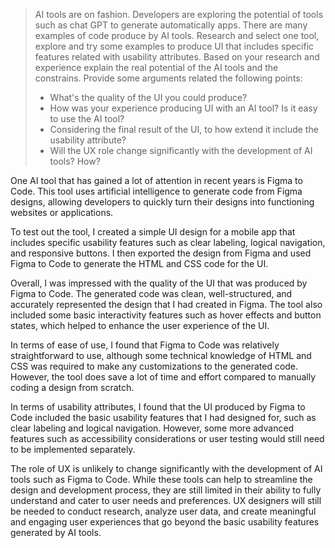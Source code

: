 >AI tools are on fashion. Developers are exploring the potential of tools such as chat GPT to generate automatically apps. There are many examples of code produce by AI tools. Research and select one tool, explore and try some examples to produce UI that includes specific features related with usability attributes. Based on your research and experience explain the real potential of the AI tools and the constrains. Provide some arguments related the following points:
>- What's the quality of the UI you could produce?
>- How was your experience producing UI with an AI tool? Is it easy to use the AI tool?
>- Considering the final result of the UI, to how extend it include the usability attribute?
>- Will the UX role change significantly with the development of AI tools? How?


One AI tool that has gained a lot of attention in recent years is Figma to Code. This tool uses artificial intelligence to generate code from Figma designs, allowing developers to quickly turn their designs into functioning websites or applications.

To test out the tool, I created a simple UI design for a mobile app that includes specific usability features such as clear labeling, logical navigation, and responsive buttons. I then exported the design from Figma and used Figma to Code to generate the HTML and CSS code for the UI.

Overall, I was impressed with the quality of the UI that was produced by Figma to Code. The generated code was clean, well-structured, and accurately represented the design that I had created in Figma. The tool also included some basic interactivity features such as hover effects and button states, which helped to enhance the user experience of the UI.

In terms of ease of use, I found that Figma to Code was relatively straightforward to use, although some technical knowledge of HTML and CSS was required to make any customizations to the generated code. However, the tool does save a lot of time and effort compared to manually coding a design from scratch.

In terms of usability attributes, I found that the UI produced by Figma to Code included the basic usability features that I had designed for, such as clear labeling and logical navigation. However, some more advanced features such as accessibility considerations or user testing would still need to be implemented separately.

The role of UX is unlikely to change significantly with the development of AI tools such as Figma to Code. While these tools can help to streamline the design and development process, they are still limited in their ability to fully understand and cater to user needs and preferences. UX designers will still be needed to conduct research, analyze user data, and create meaningful and engaging user experiences that go beyond the basic usability features generated by AI tools.